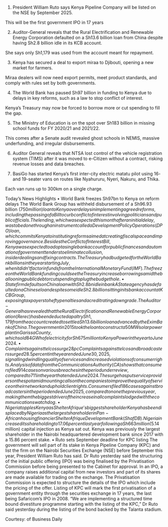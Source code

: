 1. President William Ruto says Kenya Pipeline Company will be listed on the NSE by September 2025. 

This will be the first government IPO in 17 years

2. Auditor-General reveals that the Rural Electrification and Renewable Energy Corporation defaulted on a Sh13.6 billion loan from China despite having Sh2.8 billion idle in its KCB account.

She says only Sh1,179 was used from the account meant for repayment.

3. Kenya has secured a deal to export miraa to Djibouti, opening a new market for farmers. 

Miraa dealers will now need export permits, meet product standards, and comply with rules set by both governments.

4. The World Bank has paused Sh97 billion in funding to Kenya due to delays in key reforms, such as a law to stop conflict of interest.

Kenya’s Treasury may now be forced to borrow more or cut spending to fill the gap.

5. The Ministry of Education is on the spot over Sh183 billion in missing school funds for FY 2020/21 and 2021/22.

This comes after a Senate audit revealed ghost schools in NEMIS, massive underfunding, and irregular disbursements.

6. Auditor General reveals that NTSA lost control of the vehicle registration system (TIMS) after it was moved to e-Citizen without a contract, risking revenue losses and data breaches.

7. BasiGo has started Kenya’s first inter-city electric matatu pilot using 16- and 19-seater vans on routes like Nyahururu, Nyeri, Nakuru, and Thika.

Each van runs up to 300km on a single charge.

Today’s News Highlights
• World Bank freezes Sh97bn to Kenya on reform delays
 The World Bank Group has withheld disbursement of a Sh96.93 billion ($750 million) loan to Kenya over delays in implementing agreed reforms, including the passing of a Bill to curb conflict of interest involving politicians and public officials. The lending, which was expected this month after an initial delay, was to be done through an instrument called a Development Policy Operations (DPO) loan, which commits Kenya to instituting reforms aimed at creating fiscal space and improving governance. Besides the Conflict of Interest Bill, Kenya was expected to adopt a single bank account for public finances and automation of government tenders to eliminate collusion, insider dealings and fixing contracts. The Treasury had budgeted for the World Bank billions in the year starting July, when it didn’t factor in funds from the International Monetary Fund (IMF). The freeze on the World Bank funding could see the Treasury increase borrowings amid the ballooning public debt or cut spending to plug the budget hole. 
• State firm defaults on China loan with Sh2.8bn idle in bank
A State agency has defaulted on a Chinese loan despite some idle Sh2.8 billion sitting in its bank account at KCB Group, exposing taxpayers to hefty penalties and a credit rating downgrade. The Auditor-General has revealed that the Rural Electrification and Renewable Energy Corporation (Rerec) has been deducted a paltry Sh1,179 from the account created to settle a Sh13.6 billion loan advanced by the Exim Bank of China. The government in 2015 took the loan to construct a 50MW solar power plant in Garissa County, which sold 84GWh of electricity for Sh675 million to Kenya Power in the year to June 2024. 
•  Complaints against telcos surge 28pc
Complaints against telcos and broadcasters surged 28.5 percent in the year ended June 30, 2025, signalling dwindling quality of services and increased violations of consumer rights. Analysis of data from the Communications Authority (CA) shows that consumers filed 914 cases on various breaches in the period under review, compared to 711 in the year that ended June 2024. The surge has put service providers on the spot amid mounting calls on the companies to improve the quality of service on their network and uphold client rights. Consumers filed 186 cases against broadcasters in the period ended June 2025, compared to none the previous year, making them the biggest driver of the increase in all complaints lodged with the communications watchdog. 
• Nigeria topples Kenya as Shelter Afrique’s biggest shareholder
Kenya has been displaced by Nigeria as the largest shareholder in Pan-African housing financier Shelter Afrique Development Bank (ShafDB). Nigeria increased its shareholding to 17.06 percent last year following a Sh663 million ($5.14 million) capital injection as Kenya sat out. Kenya was previously the largest shareholder in the Nairobi headquartered development bank since 2017 with a 15.86 percent stake.
• Ruto sets September deadline for KPC listing
 The government will sell part of its stake in Kenya Pipeline Company (KPC) and list the firm on the Nairobi Securities Exchange (NSE) before September this year, President William Ruto has said. Dr Ruto yesterday said the structuring of the initial public offering (IPO) was being finalised by the Privatisation Commission before being presented to the Cabinet for approval. In an IPO, a company raises additional capital from new investors and part of its shares are made available for trading on the exchange. The Privatisation Commission is expected to structure the details of the IPO which include the pricing of the offer. Listing of KPC will mark the first privatisation of a government entity through the securities exchange in 17 years, the last being Safaricom’s IPO in 2008. “We are implementing a structured time bound divestiture programme starting with the listing of the KPC,” Dr Ruto said yesterday during the listing of the bond backed by the Talanta stadium. 

Courtesy: of Business Daily